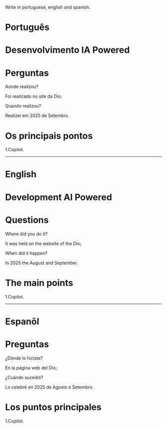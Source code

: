 Write in portuguese, english and spanish.

#  Português

# Desenvolvimento IA Powered





# Perguntas

Aonde realizou?

Foi realizado no site da Dio;

Quando realizou?

Realizei em 2025 de Setembro.

# Os principais pontos


1.Copilot.

--------------------------------------------------------------------------------------------------------------------------------

# English

# Development AI Powered

# Questions

Where did you do it?

It was held on the website of the Dio; 

When did it happen?

In 2025 the August and September.

# The main points

1.Copilot.


--------------------------------------------------------------------------------------------------------------------------------

# Espanõl

#  


# Preguntas

¿Dónde lo hiciste?

En la página web del Dio;

¿Cuándo sucedió?

Lo celebré en 2025 de Agosto e Setembro.

# Los puntos principales

1.Copilot.


